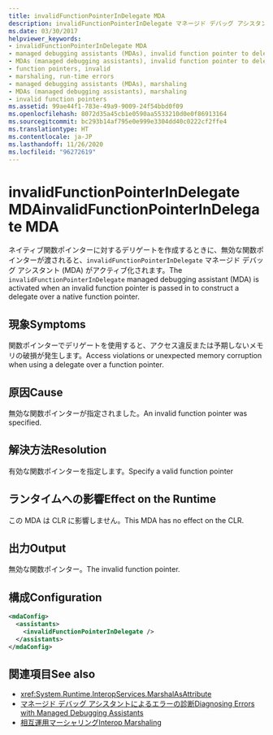 ```yaml
---
title: invalidFunctionPointerInDelegate MDA
description: invalidFunctionPointerInDelegate マネージド デバッグ アシスタント (MDA) について確認します。これは、デリゲートを作成するために無効な関数ポインターが渡された場合に呼び出されます。
ms.date: 03/30/2017
helpviewer_keywords:
- invalidFunctionPointerInDelegate MDA
- managed debugging assistants (MDAs), invalid function pointer to delegates
- MDAs (managed debugging assistants), invalid function pointer to delegates
- function pointers, invalid
- marshaling, run-time errors
- managed debugging assistants (MDAs), marshaling
- MDAs (managed debugging assistants), marshaling
- invalid function pointers
ms.assetid: 99ae44f1-783e-49a9-9009-24f54bbd0f09
ms.openlocfilehash: 8072d35a45cb1e0590aa5533210d0e0f86913164
ms.sourcegitcommit: bc293b14af795e0e999e3304dd40c0222cf2ffe4
ms.translationtype: HT
ms.contentlocale: ja-JP
ms.lasthandoff: 11/26/2020
ms.locfileid: "96272619"
---
```

# <a name="invalidfunctionpointerindelegate-mda"></a><span data-ttu-id="d3f1c-103">invalidFunctionPointerInDelegate MDA</span><span class="sxs-lookup"><span data-stu-id="d3f1c-103">invalidFunctionPointerInDelegate MDA</span></span>

<span data-ttu-id="d3f1c-104">ネイティブ関数ポインターに対するデリゲートを作成するときに、無効な関数ポインターが渡されると、`invalidFunctionPointerInDelegate` マネージド デバッグ アシスタント (MDA) がアクティブ化されます。</span><span class="sxs-lookup"><span data-stu-id="d3f1c-104">The `invalidFunctionPointerInDelegate` managed debugging assistant (MDA) is activated when an invalid function pointer is passed in to construct a delegate over a native function pointer.</span></span>  
  
## <a name="symptoms"></a><span data-ttu-id="d3f1c-105">現象</span><span class="sxs-lookup"><span data-stu-id="d3f1c-105">Symptoms</span></span>  

 <span data-ttu-id="d3f1c-106">関数ポインターでデリゲートを使用すると、アクセス違反または予期しないメモリの破損が発生します。</span><span class="sxs-lookup"><span data-stu-id="d3f1c-106">Access violations or unexpected memory corruption when using a delegate over a function pointer.</span></span>  
  
## <a name="cause"></a><span data-ttu-id="d3f1c-107">原因</span><span class="sxs-lookup"><span data-stu-id="d3f1c-107">Cause</span></span>  

 <span data-ttu-id="d3f1c-108">無効な関数ポインターが指定されました。</span><span class="sxs-lookup"><span data-stu-id="d3f1c-108">An invalid function pointer was specified.</span></span>  
  
## <a name="resolution"></a><span data-ttu-id="d3f1c-109">解決方法</span><span class="sxs-lookup"><span data-stu-id="d3f1c-109">Resolution</span></span>  

 <span data-ttu-id="d3f1c-110">有効な関数ポインターを指定します。</span><span class="sxs-lookup"><span data-stu-id="d3f1c-110">Specify a valid function pointer</span></span>  
  
## <a name="effect-on-the-runtime"></a><span data-ttu-id="d3f1c-111">ランタイムへの影響</span><span class="sxs-lookup"><span data-stu-id="d3f1c-111">Effect on the Runtime</span></span>  

 <span data-ttu-id="d3f1c-112">この MDA は CLR に影響しません。</span><span class="sxs-lookup"><span data-stu-id="d3f1c-112">This MDA has no effect on the CLR.</span></span>  
  
## <a name="output"></a><span data-ttu-id="d3f1c-113">出力</span><span class="sxs-lookup"><span data-stu-id="d3f1c-113">Output</span></span>  

 <span data-ttu-id="d3f1c-114">無効な関数ポインター。</span><span class="sxs-lookup"><span data-stu-id="d3f1c-114">The invalid function pointer.</span></span>  
  
## <a name="configuration"></a><span data-ttu-id="d3f1c-115">構成</span><span class="sxs-lookup"><span data-stu-id="d3f1c-115">Configuration</span></span>  
  
```xml  
<mdaConfig>  
  <assistants>  
    <invalidFunctionPointerInDelegate />  
  </assistants>  
</mdaConfig>  
```  
  
## <a name="see-also"></a><span data-ttu-id="d3f1c-116">関連項目</span><span class="sxs-lookup"><span data-stu-id="d3f1c-116">See also</span></span>

- <xref:System.Runtime.InteropServices.MarshalAsAttribute>
- [<span data-ttu-id="d3f1c-117">マネージド デバッグ アシスタントによるエラーの診断</span><span class="sxs-lookup"><span data-stu-id="d3f1c-117">Diagnosing Errors with Managed Debugging Assistants</span></span>](diagnosing-errors-with-managed-debugging-assistants.md)
- [<span data-ttu-id="d3f1c-118">相互運用マーシャリング</span><span class="sxs-lookup"><span data-stu-id="d3f1c-118">Interop Marshaling</span></span>](../interop/interop-marshaling.md)
